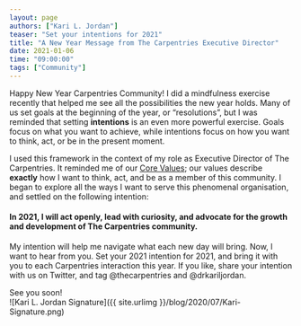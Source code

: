 ```yaml
---
layout: page
authors: ["Kari L. Jordan"]
teaser: "Set your intentions for 2021"
title: "A New Year Message from The Carpentries Executive Director"
date: 2021-01-06
time: "09:00:00"
tags: ["Community"]
---
```


Happy New Year Carpentries Community! I did a mindfulness exercise recently that helped me see all the possibilities the new year holds. Many of us set goals at the beginning of the year, or “resolutions”, but I was reminded that setting __intentions__ is an even more powerful exercise. Goals focus on what you want to achieve, while intentions focus on how you want to think, act, or be in the present moment.

I used this framework in the context of my role as Executive Director of The Carpentries. It reminded me of our [Core Values](https://carpentries.org/values/); our values describe __exactly__ how I want to think, act, and be as a member of this community. I began to explore all the ways I want to serve this phenomenal organisation, and settled on the following intention:

#### In 2021, I will act openly, lead with curiosity, and advocate for the growth and development of The Carpentries community.

My intention will help me navigate what each new day will bring. Now, I want to hear from you. Set your 2021 intention for 2021, and bring it with you to each Carpentries interaction this year. If you like, share your intention with us on Twitter, and tag @thecarpentries and @drkariljordan.

See you soon!<br />
![Kari L. Jordan Signature]({{ site.urlimg }}/blog/2020/07/Kari-Signature.png)

